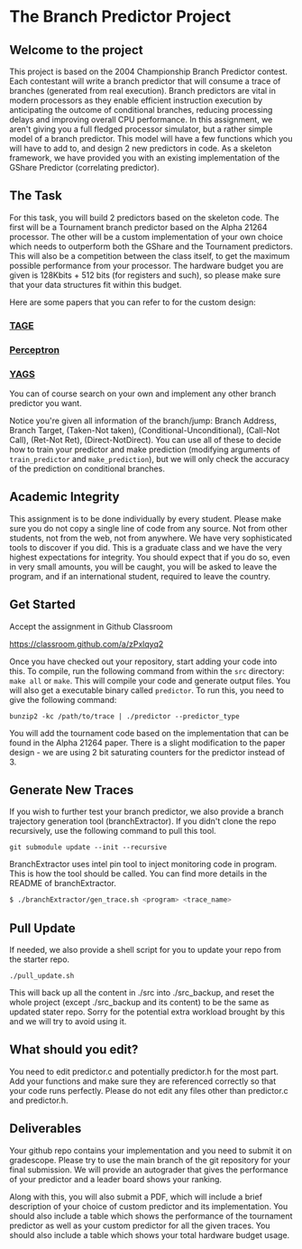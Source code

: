 # The Branch Predictor Project

## Welcome to the project

This project is based on the 2004 Championship Branch Predictor contest. Each contestant will write a branch predictor that will consume a trace of branches (generated from real execution). Branch predictors are vital in modern processors as they enable efficient instruction execution by anticipating the outcome of conditional branches, reducing processing delays and improving overall CPU performance. In this assignment, we aren't giving you a full fledged processor simulator, but a rather simple model of a branch predictor. This model will have a few functions which you will have to add to, and design 2 new predictors in code. As a skeleton framework, we have provided you with an existing implementation of the GShare Predictor (correlating predictor). 

## The Task
For this task, you will build 2 predictors based on the skeleton code. The first will be a Tournament branch predictor based on the Alpha 21264 processor. The other will be a custom implementation of your own choice which needs to outperform both the GShare and the Tournament predictors. This will also be a competition between the class itself, to get the maximum possible performance from your processor. The hardware budget you are given is 128Kbits + 512 bits (for registers and such), so please make sure that your data structures fit within this budget. 

Here are some papers that you can refer to for the custom design:

### [TAGE](https://www.irisa.fr/caps/people/seznec/JILP-COTTAGE.pdf)
### [Perceptron](https://www.cs.utexas.edu/~lin/papers/hpca01.pdf)
### [YAGS](https://safari.ethz.ch/digitaltechnik/spring2021/lib/exe/fetch.php?media=mudge_yags.pdf)

You can of course search on your own and implement any other branch predictor you want.

Notice you're given all information of the branch/jump: Branch Address, Branch Target, (Taken-Not taken), (Conditional-Unconditional), (Call-Not Call), (Ret-Not Ret), (Direct-NotDirect). You can use all of these to decide how to train your predictor and make prediction (modifying arguments of `train_predictor` and `make_prediction`), but we will only check the accuracy of the prediction on conditional branches.

## Academic Integrity

This assignment is to be done individually by every student. Please make sure you do not copy a single line of code from any source. Not from other students, not from the web, not from anywhere. We have very sophisticated tools to discover if you did. This is a graduate class and we have the very highest expectations for integrity. You should expect that if you do so, even in very small amounts, you will be caught, you will be asked to leave the program, and if an international student, required to leave the country.

## Get Started

Accept the assignment in Github Classroom

https://classroom.github.com/a/zPxlqyq2

Once you have checked out your repository, start adding your code into this. To compile, run the following command from within the `src` directory: `make all` or `make`. This will compile your code and generate output files. You will also get a executable binary called `predictor`. To run this, you need to give the following command:

```
bunzip2 -kc /path/to/trace | ./predictor --predictor_type
```

You will add the tournament code based on the implementation that can be found in the Alpha 21264 paper. There is a slight modification to the paper design - we are using 2 bit saturating counters for the predictor instead of 3.

## Generate New Traces
If you wish to further test your branch predictor, we also provide a branch trajectory generation tool (branchExtractor). If you didn't clone the repo recursively, use the following command to pull this tool.
```shell
git submodule update --init --recursive
```
BranchExtractor uses intel pin tool to inject monitoring code in program. This is how the tool should be called. You can find more details in the README of branchExtractor.
```sh
$ ./branchExtractor/gen_trace.sh <program> <trace_name>
```

## Pull Update
If needed, we also provide a shell script for you to update your repo from the starter repo.
```shell
./pull_update.sh
```
This will back up all the content in ./src into ./src_backup, and reset the whole project (except ./src_backup and its content) to be the same as updated stater repo. Sorry for the potential extra workload brought by this and we will try to avoid using it.

## What should you edit?

You need to edit predictor.c and potentially predictor.h for the most part. Add your functions and make sure they are referenced correctly so that your code runs perfectly. Please do not edit any files other than predictor.c and predictor.h.

## Deliverables

Your github repo contains your implementation and you need to submit it on gradescope. Please try to use the main branch of the git repository for your final submission. We will provide an autograder that gives the performance of your predictor and a leader board shows your ranking.

Along with this, you will also submit a PDF, which will include a brief description of your choice of custom predictor and its implementation. You should also include a table which shows the performance of the tournament predictor as well as your custom predictor for all the given traces. You should also include a table which shows your total hardware budget usage.
